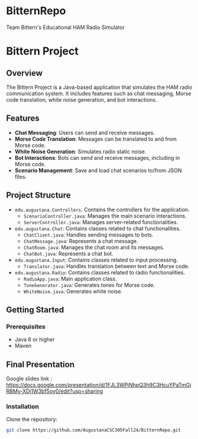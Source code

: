 # BitternRepo
Team Bittern's Educational HAM Radio Simulator
  # Bittern Project

## Overview

The Bittern Project is a Java-based application that simulates the HAM radio communication system. 
It includes features such as chat messaging, Morse code translation, white noise generation, and bot interactions.

## Features

- **Chat Messaging**: Users can send and receive messages.
- **Morse Code Translation**: Messages can be translated to and from Morse code.
- **White Noise Generation**: Simulates radio static noise.
- **Bot Interactions**: Bots can send and receive messages, including in Morse code.
- **Scenario Management**: Save and load chat scenarios to/from JSON files.

## Project Structure

- `edu.augustana.Controllers`: Contains the controllers for the application.
  - `ScenarioController.java`: Manages the main scenario interactions.
  - `ServerController.java`: Manages server-related functionalities.
- `edu.augustana.Chat`: Contains classes related to chat functionalities.
  - `ChatClient.java`: Handles sending messages to bots.
  - `ChatMessage.java`: Represents a chat message.
  - `ChatRoom.java`: Manages the chat room and its messages.
  - `ChatBot.java`: Represents a chat bot.
- `edu.augustana.Input`: Contains classes related to input processing.
  - `Translator.java`: Handles translation between text and Morse code.
- `edu.augustana.Radio`: Contains classes related to radio functionalities.
  - `RadioApp.java`: Main application class.
  - `ToneGenerator.java`: Generates tones for Morse code.
  - `WhiteNoise.java`: Generates white noise.

## Getting Started

### Prerequisites

- Java 8 or higher
- Maven
## Final Presentation
 Google slides link : https://docs.google.com/presentation/d/1FJL3WPiNhpQ3h9C3HcuYPaTmGjRBMy-XDj1W3bf5oy0/edit?usp=sharing
### Installation
 Clone the repository:
   ```sh
   git clone https://github.com/AugustanaCSC305Fall24/BitternRepo.git


